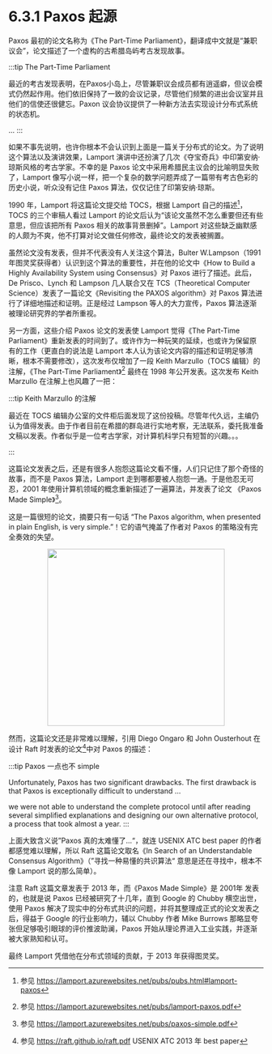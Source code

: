 # 6.3.1 Paxos 起源

Paxos 最初的论文名称为《The Part-Time Parliament》，翻译成中文就是“兼职议会”，论文描述了一个虚构的古希腊岛屿考古发现故事。

:::tip The Part-Time Parliament

最近的考古发现表明，在Paxos小岛上，尽管兼职议会成员都有逍遥癖，但议会模式仍然起作用。他们依旧保持了一致的会议记录，尽管他们频繁的进出会议室并且他们的信使还很健忘。Paxon 议会协议提供了一种新方法去实现设计分布式系统的状态机。

...
:::

如果不事先说明，也许你根本不会认识到上面是一篇关于分布式的论文。为了说明这个算法以及演讲效果，Lamport 演讲中还扮演了几次《夺宝奇兵》中印第安纳·琼斯风格的考古学家。不幸的是 Paxos 论文中采用希腊民主议会的比喻明显失败了，Lamport 像写小说一样，把一个复杂的数学问题弄成了一篇带有考古色彩的历史小说，听众没有记住 Paxos 算法，仅仅记住了印第安纳·琼斯。

1990 年，Lamport 将这篇论文提交给 TOCS，根据 Lamport 自己的描述[^2]，TOCS 的三个审稿人看过 Lamport 的论文后认为“该论文虽然不怎么重要但还有些意思，但应该把所有 Paxos 相关的故事背景删掉”。Lamport 对这些缺乏幽默感的人颇为不爽，他不打算对论文做任何修改，最终论文的发表被搁置。

虽然论文没有发表，但并不代表没有人关注这个算法，Bulter W.Lampson（1991 年图灵奖获得者）认识到这个算法的重要性，并在他的论文中《How to Build a Highly Availability System using Consensus》对 Paxos 进行了描述。此后，De Prisco、Lynch 和 Lampson 几人联合又在 TCS（Theoretical Computer Science）发表了一篇论文《Revisiting the PAXOS algorithm》对 Paxos 算法进行了详细地描述和证明。正是经过 Lampson 等人的大力宣传，Paxos 算法逐渐被理论研究界的学者所重视。

另一方面，这些介绍 Paxos 论文的发表使 Lamport 觉得《The Part-Time Parliament》重新发表的时间到了。或许作为一种玩笑的延续，也或许为保留原有的工作（更直白的说法是 Lamport 本人认为该论文内容的描述和证明足够清晰，根本不需要修改），这次发布仅增加了一段 Keith Marzullo（TOCS 编辑）的注解，《The Part-Time Parliament》[^3] 最终在 1998 年公开发表。这次发布 Keith Marzullo 在注解上也风趣了一把：

:::tip Keith Marzullo 的注解

最近在 TOCS 编辑办公室的文件柜后面发现了这份投稿。尽管年代久远，主编仍认为值得发表。由于作者目前在希腊的群岛进行实地考察，无法联系，委托我准备文稿以发表。作者似乎是一位考古学家，对计算机科学只有短暂的兴趣。。。

:::

这篇论文发表之后，还是有很多人抱怨这篇论文看不懂，人们只记住了那个奇怪的故事，而不是 Paxos 算法，Lamport 走到哪都要被人抱怨一通。于是他忍无可忍，2001 年使用计算机领域的概念重新描述了一遍算法，并发表了论文 《Paxos Made Simple》[^4]。

这是一篇很短的论文，摘要只有一句话 “The Paxos algorithm, when presented in plain English, is very simple.”！它的语气掩盖了作者对 Paxos 的策略没有完全奏效的失望。

<div  align="center">
	<img src="../assets/paxos.png" width = "350"  align=center />
</div>

然而，这篇论文还是非常难以理解，引用 Diego Ongaro 和 John Ousterhout 在设计 Raft 时发表的论文[^5]中对 Paxos 的描述：

:::tip Paxos 一点也不 simple

Unfortunately, Paxos has two significant drawbacks. The first drawback is that Paxos is exceptionally difficult to understand ...

we were not able to understand the complete protocol until after reading several simplified explanations and designing our own alternative protocol, a process that took almost a year.
:::

上面大致含义说”Paxos 真的太难懂了...“，就连 USENIX ATC best paper 的作者都感觉难以理解，所以 Raft 这篇论文取名《In Search of an Understandable Consensus Algorithm》（”寻找一种易懂的共识算法“ 意思是还在寻找中，根本不像 Lamport 说的那么简单）。

注意 Raft 这篇文章发表于 2013 年，而《Paxos Made Simple》是 2001年 发表的，也就是说 Paxos 已经被研究了十几年，直到 Google 的 Chubby 横空出世，使用 Paxos 解决了现实中的分布式共识的问题，并将其整理成正式的论文发表之后，得益于 Google 的行业影响力，辅以 Chubby 作者 Mike Burrows 那略显夸张但足够吸引眼球的评价推波助澜，Paxos 开始从理论界进入工业实践，并逐渐被大家熟知和认可。

最终 Lamport 凭借他在分布式领域的贡献，于 2013 年获得图灵奖。

[^2]: 参见 https://lamport.azurewebsites.net/pubs/pubs.html#lamport-paxos
[^3]: 参见 https://lamport.azurewebsites.net/pubs/lamport-paxos.pdf
[^4]: 参见 https://lamport.azurewebsites.net/pubs/paxos-simple.pdf
[^5]: 参见 https://raft.github.io/raft.pdf USENIX ATC 2013 年 best paper
